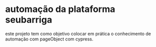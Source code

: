 # automação da plataforma seubarriga

este projeto tem como objetivo colocar em prática o conhecimento de automação com pageObject com cypress. 